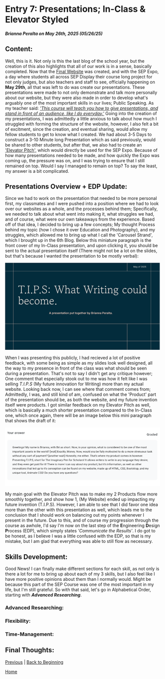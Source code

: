 # Entry 7: Presentations; In-Class & Elevator Styled
##### Brianna Peralta on May 26th, 2025 (05/26/25)
## Content:
Well, this is it. Not only is this the last blog of the school year, but the creation of this also highlights that all of our work is in a sense, basically completed. Now that the [Final Website](https://briannap6399.github.io/sep10-freedom-project/final-project/index.html) was created, and with the SEP Expo, a day where students all across SEP Display their course long project for not only judges, but also teachers and staff to see, officially happening on **May 29th**, all that was left to do was create our presentations. These presentations were made to not only demonstrate and talk more personally about our website, but they were also made in order to develop what's arguably one of the most important skills in our lives; Public Speaking. As my teacher said: [*'This course will teach you how to give presentations, and stand in front of an audience, like I do everyday.'*](https://github.com/bmuellerhstat) Going into the creation of my presentations, I was admittedly a little anxious to talk about how much I struggled with forming the structure of the website, however, I also felt a bit of excitment, since the creation, and eventual sharing, would allow my fellow students to get to know what I created. We had about 3-5 Days to construct a 3-10 Minute long Presentation which as said previously, would be shared to other students, but after that, we also had to create an ['Elevator Pitch',](https://careerdevelopment.princeton.edu/sites/g/files/toruqf1041/files/media/elevator_pitch.pdf) which would directly be used for the SEP Expo. Because of how many presentations needed to be made, and how quickly the Expo was coming up, the pressure was on, and I was trying to ensure that I still remained on top. Would I say I managed to remain on top? To say the least, my answer is a bit complicated.
## Presentations Overview + EDP Update:
Since we had to work on the presentation that needed to be more personal first, my classmates and I were pushed into a position where we had to look over our websites as a whole, and the processes behind them; Specifically, we needed to talk about what went into making it, what struggles we had, and of course, what were our own takeaways from the experience. Based off of that idea, I decided to bring up a few concepts; My thought Process behind my topic (how I chose it over Education and Photography), and my struggles, which allowed me to bring up what I call the 'Carousel Strand', which I brought up in the 6th Blog. Below this miniature paragraph is the front cover of my In-Class presentation, and upon clicking it, you should be sent to the actual presentation itself (There might not be a lot on the slides, but that's because I wanted the presentation to be mostly verbal):

<a href="https://docs.google.com/presentation/d/1b40JXpsCoAYCTmAXr3mNTOVODSY6_5VneJAIFGoWoP4/edit?usp=sharing">
  <img src="../images/presentation-ss.png" alt="formal-presentation">
</a>

When I was presenting this publicly, I had recieved a lot of positive feedback, with some being as simple as my slides look well designed, all the way to my presence in front of the class was what should be seen during a presentation. That's not to say I didn't get any critique however; One comment that especially stook out to me was how it felt like I was selling *T.I.P.S* (My future innovation for Writing) more than my actual website. Looking back now, I can see where that comment comes from; Admittedly, I was, and still kind of am, confused on what the 'Product' part of the presentation should be, as both the website, and my future invention itself were products. I got similar feedback on my Elevator Pitch as well, which is basically a much shorter presentation compared to the In-Class one, which once again, there will be an image below this mini paragraph that shows the draft of it:

<img src="../images/presentation-2-ss.png" alt="informal-presentation">

My main goal with the Elevator Pitch was to make my 2 Products flow more smoothly together, and show how 1, (My Website) ended up impacting my future invention (T.I.P.S). However, I am able to see that I did favor one idea more than the other with this presentation as well, which leads me to the conclusion that I should work on balancing out my points whenever I present in the future. Due to this, and of course my progression through the course as awhole, I'd say I'm now on the last step of the **E**ngineering **D**esign **P**rocess (EDP), which simply states *'Communicate the Results'*. I do got to be honest, as I believe I was a little confused with the EDP, so that is my mistake, but I am glad that everything was able to still flow as necessary.
## Skills Development:
Good News! I can finally make different sections for each skill, as not only is there a lot for me to bring up about each of my 3 skills, but I also feel like I have more positive opinions about them than I normally would. Might be because this part of the SEP Course was one of the most important in my life, but I'm still grateful. So with that said, let's go in Alphabetical Order, starting with ***Advanced Researching***. 
### Advanced Researching:
### Flexibility:
### Time-Management:
## Final Thoughts: 

[Previous](entry06.md) | [Back to Beginning](entry01.md)

[Home](../README.md)
